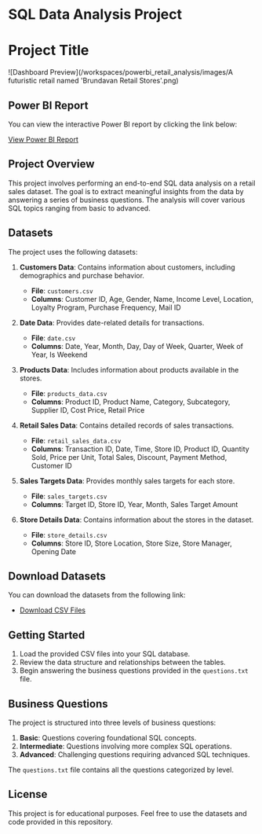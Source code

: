 
# SQL Data Analysis Project


# Project Title

![Dashboard Preview](/workspaces/powerbi_retail_analysis/images/A futuristic retail named 'Brundavan Retail Stores'.png)

## Power BI Report
You can view the interactive Power BI report by clicking the link below:

[View Power BI Report](https://app.powerbi.com/view?r=eyJrIjoiZGZlODI4MTAtMWFiNy00MDU3LWJkZjAtZGExYjMyMjk0M2YzIiwidCI6ImEyZWE5ODRlLTlkYzYtNDU5ZS1iNDFkLTY1YWJmYWEzMTExYyJ9)


## Project Overview
This project involves performing an end-to-end SQL data analysis on a retail sales dataset. The goal is to extract meaningful insights from the data by answering a series of business questions. The analysis will cover various SQL topics ranging from basic to advanced.

## Datasets
The project uses the following datasets:

1. **Customers Data**: Contains information about customers, including demographics and purchase behavior.
   - **File**: `customers.csv`
   - **Columns**: Customer ID, Age, Gender, Name, Income Level, Location, Loyalty Program, Purchase Frequency, Mail ID

2. **Date Data**: Provides date-related details for transactions.
   - **File**: `date.csv`
   - **Columns**: Date, Year, Month, Day, Day of Week, Quarter, Week of Year, Is Weekend

3. **Products Data**: Includes information about products available in the stores.
   - **File**: `products_data.csv`
   - **Columns**: Product ID, Product Name, Category, Subcategory, Supplier ID, Cost Price, Retail Price

4. **Retail Sales Data**: Contains detailed records of sales transactions.
   - **File**: `retail_sales_data.csv`
   - **Columns**: Transaction ID, Date, Time, Store ID, Product ID, Quantity Sold, Price per Unit, Total Sales, Discount, Payment Method, Customer ID

5. **Sales Targets Data**: Provides monthly sales targets for each store.
   - **File**: `sales_targets.csv`
   - **Columns**: Target ID, Store ID, Year, Month, Sales Target Amount

6. **Store Details Data**: Contains information about the stores in the dataset.
   - **File**: `store_details.csv`
   - **Columns**: Store ID, Store Location, Store Size, Store Manager, Opening Date

## Download Datasets
You can download the datasets from the following link:
- [Download CSV Files](./data)

## Getting Started
1. Load the provided CSV files into your SQL database.
2. Review the data structure and relationships between the tables.
3. Begin answering the business questions provided in the `questions.txt` file.

## Business Questions
The project is structured into three levels of business questions:
1. **Basic**: Questions covering foundational SQL concepts.
2. **Intermediate**: Questions involving more complex SQL operations.
3. **Advanced**: Challenging questions requiring advanced SQL techniques.

The `questions.txt` file contains all the questions categorized by level.

## License
This project is for educational purposes. Feel free to use the datasets and code provided in this repository.

